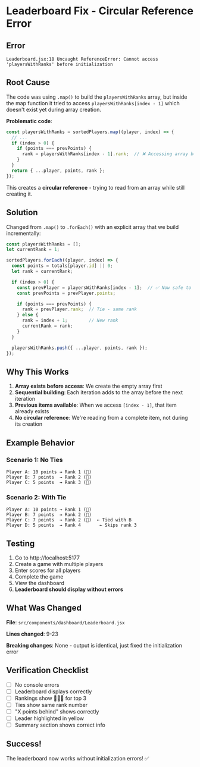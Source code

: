 # Leaderboard Fix - Circular Reference Error

## Error
```
Leaderboard.jsx:18 Uncaught ReferenceError: Cannot access 'playersWithRanks' before initialization
```

## Root Cause

The code was using `.map()` to build the `playersWithRanks` array, but inside the map function it tried to access `playersWithRanks[index - 1]` which doesn't exist yet during array creation.

**Problematic code**:
```javascript
const playersWithRanks = sortedPlayers.map((player, index) => {
  // ...
  if (index > 0) {
    if (points === prevPoints) {
      rank = playersWithRanks[index - 1].rank;  // ❌ Accessing array being built!
    }
  }
  return { ...player, points, rank };
});
```

This creates a **circular reference** - trying to read from an array while still creating it.

## Solution

Changed from `.map()` to `.forEach()` with an explicit array that we build incrementally:

```javascript
const playersWithRanks = [];
let currentRank = 1;

sortedPlayers.forEach((player, index) => {
  const points = totals[player.id] || 0;
  let rank = currentRank;

  if (index > 0) {
    const prevPlayer = playersWithRanks[index - 1];  // ✅ Now safe to access!
    const prevPoints = prevPlayer.points;

    if (points === prevPoints) {
      rank = prevPlayer.rank;  // Tie - same rank
    } else {
      rank = index + 1;        // New rank
      currentRank = rank;
    }
  }

  playersWithRanks.push({ ...player, points, rank });
});
```

## Why This Works

1. **Array exists before access**: We create the empty array first
2. **Sequential building**: Each iteration adds to the array before the next iteration
3. **Previous items available**: When we access `[index - 1]`, that item already exists
4. **No circular reference**: We're reading from a complete item, not during its creation

## Example Behavior

### Scenario 1: No Ties
```
Player A: 10 points → Rank 1 (🥇)
Player B: 7 points  → Rank 2 (🥈)
Player C: 5 points  → Rank 3 (🥉)
```

### Scenario 2: With Tie
```
Player A: 10 points → Rank 1 (🥇)
Player B: 7 points  → Rank 2 (🥈)
Player C: 7 points  → Rank 2 (🥈)  ← Tied with B
Player D: 5 points  → Rank 4       ← Skips rank 3
```

## Testing

1. Go to http://localhost:5177
2. Create a game with multiple players
3. Enter scores for all players
4. Complete the game
5. View the dashboard
6. **Leaderboard should display without errors**

## What Was Changed

**File**: `src/components/dashboard/Leaderboard.jsx`

**Lines changed**: 9-23

**Breaking changes**: None - output is identical, just fixed the initialization error

## Verification Checklist

- [ ] No console errors
- [ ] Leaderboard displays correctly
- [ ] Rankings show 🥇🥈🥉 for top 3
- [ ] Ties show same rank number
- [ ] "X points behind" shows correctly
- [ ] Leader highlighted in yellow
- [ ] Summary section shows correct info

## Success!

The leaderboard now works without initialization errors! ✅
